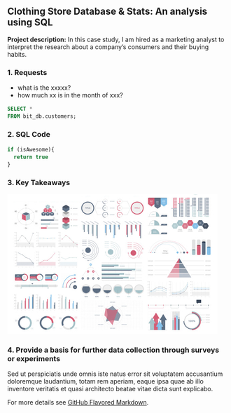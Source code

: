 ## Clothing Store Database & Stats: An analysis using SQL

**Project description:** In this case study, I am hired as a marketing analyst to interpret the research about a company’s consumers and their buying habits.

### 1. Requests

- what is the xxxxx?
- how much xx is in the month of xxx?

```SQL
SELECT *
FROM bit_db.customers;
```

### 2. SQL Code

```javascript
if (isAwesome){
  return true
}
```

### 3. Key Takeaways

<img src="images/dummy_thumbnail.jpg?raw=true"/>

### 4. Provide a basis for further data collection through surveys or experiments

Sed ut perspiciatis unde omnis iste natus error sit voluptatem accusantium doloremque laudantium, totam rem aperiam, eaque ipsa quae ab illo inventore veritatis et quasi architecto beatae vitae dicta sunt explicabo. 

For more details see [GitHub Flavored Markdown](https://guides.github.com/features/mastering-markdown/).

